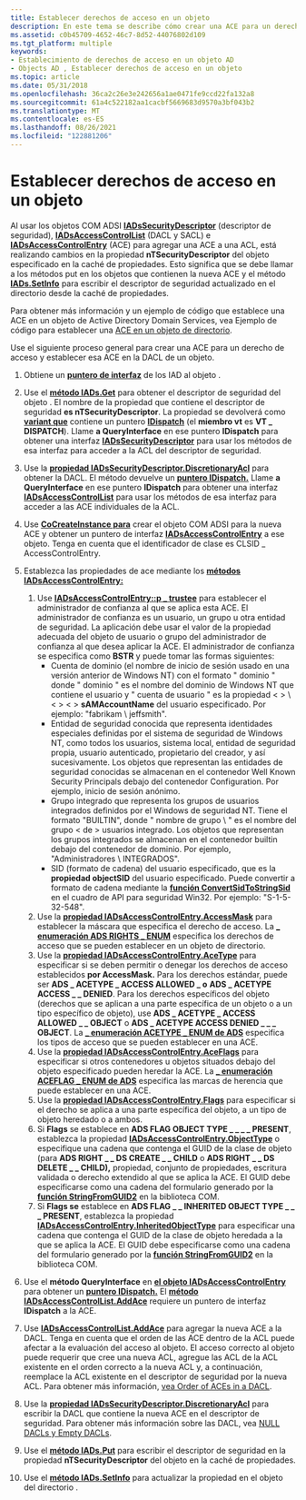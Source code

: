 ```yaml
---
title: Establecer derechos de acceso en un objeto
description: En este tema se describe cómo crear una ACE para un derecho de acceso y establecer esa ACE en la DACL de un objeto .
ms.assetid: c0b45709-4652-46c7-8d52-44076802d109
ms.tgt_platform: multiple
keywords:
- Establecimiento de derechos de acceso en un objeto AD
- Objects AD , Establecer derechos de acceso en un objeto
ms.topic: article
ms.date: 05/31/2018
ms.openlocfilehash: 36ca2c26e3e242656a1ae0471fe9ccd22fa132a8
ms.sourcegitcommit: 61a4c522182aa1cacbf5669683d9570a3bf043b2
ms.translationtype: MT
ms.contentlocale: es-ES
ms.lasthandoff: 08/26/2021
ms.locfileid: "122881206"
---
```

# <a name="setting-access-rights-on-an-object"></a>Establecer derechos de acceso en un objeto

Al usar los objetos COM ADSI [**IADsSecurityDescriptor**](/windows/desktop/api/iads/nn-iads-iadssecuritydescriptor) (descriptor de seguridad), [**IADsAccessControlList**](/windows/desktop/api/iads/nn-iads-iadsaccesscontrollist) (DACL y SACL) e [**IADsAccessControlEntry**](/windows/desktop/api/iads/nn-iads-iadsaccesscontrolentry) (ACE) para agregar una ACE a una ACL, está realizando cambios en la propiedad **nTSecurityDescriptor** del objeto especificado en la caché de propiedades. Esto significa que se debe llamar a los métodos put en los objetos que contienen la nueva ACE y el método [**IADs.SetInfo**](/windows/desktop/api/iads/nf-iads-iads-setinfo) para escribir el descriptor de seguridad actualizado en el directorio desde la caché de propiedades.

Para obtener más información y un ejemplo de código que establece una ACE en un objeto de Active Directory Domain Services, vea Ejemplo de código para establecer una [ACE en un objeto de directorio](example-code-for-setting-an-ace-on-a-directory-object.md).

Use el siguiente proceso general para crear una ACE para un derecho de acceso y establecer esa ACE en la DACL de un objeto.

1.  Obtiene un [**puntero de interfaz**](/windows/desktop/api/iads/nn-iads-iads) de los IAD al objeto .
2.  Use el [**método IADs.Get**](/windows/desktop/api/iads/nf-iads-iads-get) para obtener el descriptor de seguridad del objeto . El nombre de la propiedad que contiene el descriptor de seguridad **es nTSecurityDescriptor**. La propiedad se devolverá como [**variant que**](/windows/win32/api/oaidl/ns-oaidl-variant) contiene un puntero [**IDispatch**](/windows/win32/api/oaidl/nn-oaidl-idispatch) (el **miembro vt** es **VT \_ DISPATCH**). Llame **a QueryInterface** en ese puntero **IDispatch** para obtener una interfaz [**IADsSecurityDescriptor**](/windows/desktop/api/iads/nn-iads-iadssecuritydescriptor) para usar los métodos de esa interfaz para acceder a la ACL del descriptor de seguridad.
3.  Use la [**propiedad IADsSecurityDescriptor.DiscretionaryAcl**](/windows/desktop/ADSI/iadssecuritydescriptor-property-methods) para obtener la DACL. El método devuelve un [**puntero IDispatch.**](/windows/win32/api/oaidl/nn-oaidl-idispatch) Llame **a QueryInterface** en ese puntero **IDispatch** para obtener una interfaz [**IADsAccessControlList**](/windows/desktop/api/iads/nn-iads-iadsaccesscontrollist) para usar los métodos de esa interfaz para acceder a las ACE individuales de la ACL.
4.  Use [**CoCreateInstance para**](/windows/win32/api/combaseapi/nf-combaseapi-cocreateinstance) crear el objeto COM ADSI para la nueva ACE y obtener un puntero de interfaz [**IADsAccessControlEntry**](/windows/desktop/api/iads/nn-iads-iadsaccesscontrolentry) a ese objeto. Tenga en cuenta que el identificador de clase es CLSID \_ AccessControlEntry.
5.  Establezca las propiedades de ace mediante los [**métodos IADsAccessControlEntry:**](/windows/desktop/api/iads/nn-iads-iadsaccesscontrolentry)

    1.  Use [**IADsAccessControlEntry::p \_ trustee**](/windows/desktop/ADSI/iadsaccesscontrolentry-property-methods) para establecer el administrador de confianza al que se aplica esta ACE. El administrador de confianza es un usuario, un grupo u otra entidad de seguridad. La aplicación debe usar el valor de la propiedad adecuada del objeto de usuario o grupo del administrador de confianza al que desea aplicar la ACE. El administrador de confianza se especifica como **BSTR** y puede tomar las formas siguientes:
        -   Cuenta de dominio (el nombre de inicio de sesión usado en una versión anterior de Windows NT) con el formato " dominio " donde " dominio " es el nombre del dominio de Windows NT que contiene el usuario y " cuenta de usuario " es la propiedad &lt; &gt; \\ <user account> &lt; &gt; &lt; &gt; **sAMAccountName** del usuario especificado. Por ejemplo: "fabrikam \\ jeffsmith".
        -   Entidad de seguridad conocida que representa identidades especiales definidas por el sistema de seguridad de Windows NT, como todos los usuarios, sistema local, entidad de seguridad propia, usuario autenticado, propietario del creador, y así sucesivamente. Los objetos que representan las entidades de seguridad conocidas se almacenan en el contenedor Well Known Security Principals debajo del contenedor Configuration. Por ejemplo, inicio de sesión anónimo.
        -   Grupo integrado que representa los grupos de usuarios integrados definidos por el Windows de seguridad NT. Tiene el formato "BUILTIN", donde " nombre de grupo \\ <group name> " es el nombre del grupo &lt; de &gt; usuarios integrado. Los objetos que representan los grupos integrados se almacenan en el contenedor builtin debajo del contenedor de dominio. Por ejemplo, "Administradores \\ INTEGRADOS".
        -   SID (formato de cadena) del usuario especificado, que es la **propiedad objectSID** del usuario especificado. Puede convertir a formato de cadena mediante la [**función ConvertSidToStringSid**](/windows/desktop/api/sddl/nf-sddl-convertsidtostringsida) en el cuadro de API para seguridad Win32. Por ejemplo: "S-1-5-32-548".
    2.  Use la [**propiedad IADsAccessControlEntry.AccessMask**](/windows/desktop/ADSI/iadsaccesscontrolentry-property-methods) para establecer la máscara que especifica el derecho de acceso. La [**\_ enumeración ADS RIGHTS \_ ENUM**](/windows/win32/api/iads/ne-iads-ads_rights_enum) especifica los derechos de acceso que se pueden establecer en un objeto de directorio.
    3.  Use la [**propiedad IADsAccessControlEntry.AceType**](/windows/desktop/ADSI/iadsaccesscontrolentry-property-methods) para especificar si se deben permitir o denegar los derechos de acceso establecidos **por AccessMask.** Para los derechos estándar, puede ser **ADS \_ ACETYPE \_ ACCESS ALLOWED \_ o** **ADS \_ ACETYPE ACCESS \_ \_ DENIED**. Para los derechos específicos del objeto (derechos que se aplican a una parte específica de un objeto o a un tipo específico de objeto), use **ADS \_ ACETYPE \_ ACCESS ALLOWED \_ \_ OBJECT** o **ADS \_ ACETYPE ACCESS DENIED \_ \_ \_ OBJECT**. La [**\_ enumeración ACETYPE \_ ENUM de ADS**](/windows/win32/api/iads/ne-iads-ads_acetype_enum) especifica los tipos de acceso que se pueden establecer en una ACE.
    4.  Use la [**propiedad IADsAccessControlEntry.AceFlags**](/windows/desktop/ADSI/iadsaccesscontrolentry-property-methods) para especificar si otros contenedores u objetos situados debajo del objeto especificado pueden heredar la ACE. La [**\_ enumeración ACEFLAG \_ ENUM de ADS**](/windows/win32/api/iads/ne-iads-ads_aceflag_enum) especifica las marcas de herencia que puede establecer en una ACE.
    5.  Use la [**propiedad IADsAccessControlEntry.Flags**](/windows/desktop/ADSI/iadsaccesscontrolentry-property-methods) para especificar si el derecho se aplica a una parte específica del objeto, a un tipo de objeto heredado o a ambos.
    6.  Si **Flags** se establece en **ADS FLAG OBJECT TYPE \_ \_ \_ \_ PRESENT**, establezca la propiedad [**IADsAccessControlEntry.ObjectType**](/windows/desktop/ADSI/iadsaccesscontrolentry-property-methods) o especifique una cadena que contenga el GUID de la clase de objeto (para **ADS RIGHT \_ \_ DS CREATE \_ \_ CHILD** o **ADS RIGHT \_ \_ DS DELETE \_ \_ CHILD),** propiedad, conjunto de propiedades, escritura validada o derecho extendido al que se aplica la ACE. El GUID debe especificarse como una cadena del formulario generado por la [**función StringFromGUID2**](/windows/win32/api/combaseapi/nf-combaseapi-stringfromguid2) en la biblioteca COM.
    7.  Si **Flags se** establece en **ADS FLAG \_ \_ INHERITED OBJECT TYPE \_ \_ \_ PRESENT**, establezca la propiedad [**IADsAccessControlEntry.InheritedObjectType**](/windows/desktop/ADSI/iadsaccesscontrolentry-property-methods) para especificar una cadena que contenga el GUID de la clase de objeto heredada a la que se aplica la ACE. El GUID debe especificarse como una cadena del formulario generado por la [**función StringFromGUID2**](/windows/win32/api/combaseapi/nf-combaseapi-stringfromguid2) en la biblioteca COM.

6.  Use el **método QueryInterface** en [**el objeto IADsAccessControlEntry**](/windows/desktop/api/iads/nn-iads-iadsaccesscontrolentry) para obtener un [**puntero IDispatch.**](/windows/win32/api/oaidl/nn-oaidl-idispatch) El [**método IADsAccessControlList.AddAce**](/windows/desktop/api/iads/nf-iads-iadsaccesscontrollist-addace) requiere un puntero de interfaz **IDispatch** a la ACE.
7.  Use [**IADsAccessControlList.AddAce**](/windows/desktop/api/iads/nf-iads-iadsaccesscontrollist-addace) para agregar la nueva ACE a la DACL. Tenga en cuenta que el orden de las ACE dentro de la ACL puede afectar a la evaluación del acceso al objeto. El acceso correcto al objeto puede requerir que cree una nueva ACL, agregue las ACL de la ACL existente en el orden correcto a la nueva ACL y, a continuación, reemplace la ACL existente en el descriptor de seguridad por la nueva ACL. Para obtener más información, [vea Order of ACEs in a DACL](/windows/desktop/SecAuthZ/order-of-aces-in-a-dacl).
8.  Use la [**propiedad IADsSecurityDescriptor.DiscretionaryAcl**](/windows/desktop/ADSI/iadssecuritydescriptor-property-methods) para escribir la DACL que contiene la nueva ACE en el descriptor de seguridad. Para obtener más información sobre las DACL, vea [NULL DACLs y Empty DACLs](null-dacls-and-empty-dacls.md).
9.  Use el [**método IADs.Put**](/windows/desktop/api/iads/nf-iads-iads-put) para escribir el descriptor de seguridad en la propiedad **nTSecurityDescriptor** del objeto en la caché de propiedades.
10. Use el [**método IADs.SetInfo**](/windows/desktop/api/iads/nf-iads-iads-setinfo) para actualizar la propiedad en el objeto del directorio .

 

 

